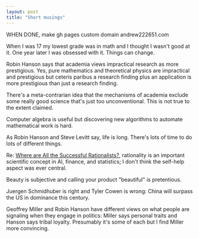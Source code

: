 ```yaml
---
layout: post
title: "Short musings"
--- 
```


WHEN DONE, make gh pages custom domain andrew222651.com

When I was 17 my lowest grade was in math and I thought I wasn't good at it.
One year later I was obsessed with it.
Things can change.

Robin Hanson says that academia views impractical research as more prestigious.
Yes, pure mathematics and theoretical physics are impractical and prestigious
but ceteris paribus a research finding plus an application is more prestigious
than just a research finding.

There's a meta-contrarian idea that the mechanisms of academia exclude some
really good science that's just too unconventional. This is not true to the
extent claimed.
<!-- Tyler Cowen said something like this somewhere. -->

Computer algebra is useful but discovering new algorithms to automate
mathematical work is hard.

As Robin Hanson and Steve Levitt say, life is long. There's lots of time to
do lots of different things.

Re: [Where are All the Successful Rationalists?](https://applieddivinitystudies.com/2020/09/05/rationality-winning/),
rationality is an important scientific concept in AI, finance, and statistics;
I don't think the self-help aspect was ever central.

Beauty is subjective and calling your product "beautiful" is pretentious.

Juergen Schmidhuber is right and Tyler Cowen is wrong: China will surpass
the US in dominance this century.

Geoffrey Miller and Robin Hanson have different views on what people are
signaling when they engage in politics: Miller says personal traits and
Hanson says tribal loyalty. Presumably it's some of each but I find Miller
more convincing.

